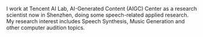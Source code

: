 
I work at Tencent AI Lab, AI-Generated Content (AIGC) Center as a research scientist now in Shenzhen, doing some speech-related applied research. My research interest includes Speech Synthesis, Music Generation and other computer audition topics.